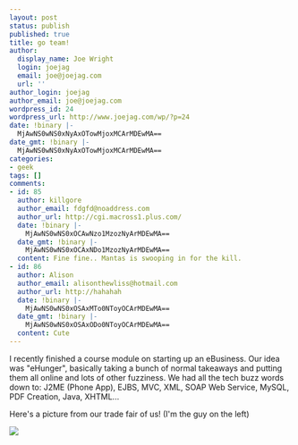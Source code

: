 ```yaml
---
layout: post
status: publish
published: true
title: go team!
author:
  display_name: Joe Wright
  login: joejag
  email: joe@joejag.com
  url: ''
author_login: joejag
author_email: joe@joejag.com
wordpress_id: 24
wordpress_url: http://www.joejag.com/wp/?p=24
date: !binary |-
  MjAwNS0wNS0xNyAxOTowMjoxMCArMDEwMA==
date_gmt: !binary |-
  MjAwNS0wNS0xNyAxOTowMjoxMCArMDEwMA==
categories:
- geek
tags: []
comments:
- id: 85
  author: killgore
  author_email: fdgfd@noaddress.com
  author_url: http://cgi.macross1.plus.com/
  date: !binary |-
    MjAwNS0wNS0xOCAwNzo1MzozNyArMDEwMA==
  date_gmt: !binary |-
    MjAwNS0wNS0xOCAxNDo1MzozNyArMDEwMA==
  content: Fine fine.. Mantas is swooping in for the kill.
- id: 86
  author: Alison
  author_email: alisonthewliss@hotmail.com
  author_url: http://hahahah
  date: !binary |-
    MjAwNS0wNS0xOSAxMTo0NToyOCArMDEwMA==
  date_gmt: !binary |-
    MjAwNS0wNS0xOSAxODo0NToyOCArMDEwMA==
  content: Cute
---
```

<p>I recently finished a course module on starting up an eBusiness.  Our idea was "eHunger", basically taking a bunch of normal takeaways and putting them all online and lots of other fuzziness.  We had all the tech buzz words down to: J2ME (Phone App), EJBS,  MVC, XML, SOAP Web Service, MySQL, PDF Creation, Java, XHTML...</p>
<p>Here's a picture from our trade fair of us! (I'm the guy on the left)</p>
<p><img src="{{ site.url }}/images/2005/team.jpg"  /></p>
